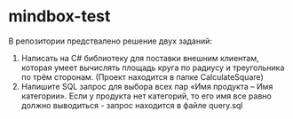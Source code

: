 # mindbox-test

В репозитории предствалено решение двух заданий:
1) Написать на C# библиотеку для поставки внешним клиентам, которая умеет вычислять площадь круга по радиусу и треугольника по трём сторонам. (Проект находится в папке CalculateSquare)
2) Напишите SQL запрос для выбора всех пар «Имя продукта – Имя категории». Если у продукта нет категорий, то его имя все равно должно выводиться - запрос находится в файле query.sql 
